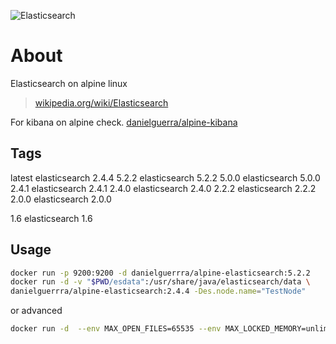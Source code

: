 ![Elasticsearch](https://www.runabove.com/images/apps/elasticsearch-and-kibana.png)

# About
Elasticsearch on alpine linux
> [wikipedia.org/wiki/Elasticsearch](https://en.wikipedia.org/wiki/Elasticsearch)

For kibana on alpine check.
[danielguerra/alpine-kibana](https://hub.docker.com/r/danielguerra/alpine-kibana/)

## Tags
latest  elasticsearch 2.4.4
5.2.2   elasticsearch 5.2.2
5.0.0   elasticsearch 5.0.0
2.4.1   elasticsearch 2.4.1
2.4.0   elasticsearch 2.4.0
2.2.2   elasticsearch 2.2.2
2.0.0   elasticsearch 2.0.0

1.6     elasticsearch 1.6

## Usage

```bash
docker run -p 9200:9200 -d danielguerrra/alpine-elasticsearch:5.2.2
docker run -d -v "$PWD/esdata":/usr/share/java/elasticsearch/data \
danielguerrra/alpine-elasticsearch:2.4.4 -Des.node.name="TestNode"
```

or advanced

```bash
docker run -d  --env MAX_OPEN_FILES=65535 --env MAX_LOCKED_MEMORY=unlimited --env ES_JAVA_OPTS=-server \ --hostname=elasticsearch-master  --name elasticsearch-master  danielguerrra/alpine-elasticsearch \ -Des.network.bind_host=elasticsearch-master --cluster.name=mycluster --node.name=elasticsearch-master \ --discovery.zen.ping.multicast.enabled=false --network.host=elasticsearch-master
```
